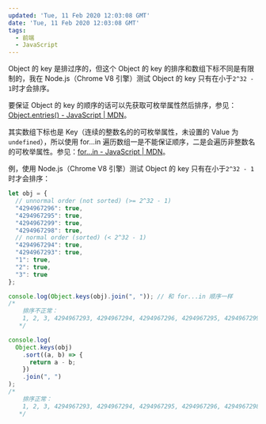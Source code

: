 ```yaml
---
updated: 'Tue, 11 Feb 2020 12:03:08 GMT'
date: 'Tue, 11 Feb 2020 12:03:08 GMT'
tags:
  - 前端
  - JavaScript
---
```


Object 的 key 是排过序的，但这个 Object 的 key 的排序和数组下标不同是有限制的，我在 Node.js（Chrome V8 引擎）测试 Object 的 key 只有在小于`2^32 - 1`时才会排序。

要保证 Object 的 key 的顺序的话可以先获取可枚举属性然后排序，参见：[Object.entries() - JavaScript | MDN](https://developer.mozilla.org/en-US/docs/Web/JavaScript/Reference/Global_Objects/Object/entries)。

其实数组下标也是 Key（连续的整数名的的可枚举属性，未设置的 Value 为`undefined`），所以使用 for...in 遍历数组一是不能保证顺序，二是会遍历非整数名的可枚举属性。参见：[for...in - JavaScript | MDN](https://developer.mozilla.org/en-US/docs/Web/JavaScript/Reference/Statements/for...in)。

例，使用 Node.js（Chrome V8 引擎）测试 Object 的 key 只有在小于`2^32 - 1`时才会排序：

```javascript
let obj = {
  // unnormal order (not sorted) (>= 2^32 - 1)
  "4294967296": true,
  "4294967295": true,
  "4294967299": true,
  "4294967298": true,
  // normal order (sorted) (< 2^32 - 1)
  "4294967294": true,
  "4294967293": true,
  "1": true,
  "2": true,
  "3": true
};

console.log(Object.keys(obj).join(", ")); // 和 for...in 顺序一样
/*
   	排序不正常：
	1, 2, 3, 4294967293, 4294967294, 4294967296, 4294967295, 4294967299, 4294967298
   */

console.log(
  Object.keys(obj)
    .sort((a, b) => {
      return a - b;
    })
    .join(", ")
);
/*
    排序正常：
	1, 2, 3, 4294967293, 4294967294, 4294967295, 4294967296, 4294967298, 4294967299
   */
```
